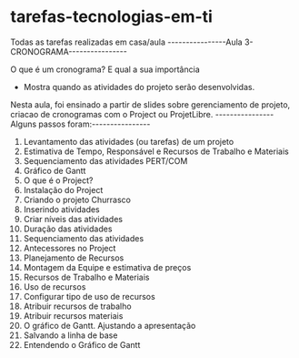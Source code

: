 # tarefas-tecnologias-em-ti
Todas as tarefas realizadas em casa/aula
----------------Aula 3- CRONOGRAMA----------------

O que é um cronograma? E qual a sua importância
   - Mostra quando as atividades do projeto serão desenvolvidas.

Nesta aula, foi ensinado a partir de slides sobre gerenciamento de projeto, criacao de cronogramas com o Project ou ProjetLibre.
----------------Alguns passos foram:----------------
     
1. Levantamento das atividades (ou tarefas) de um projeto
2. Estimativa de Tempo, Responsável e Recursos de
Trabalho e Materiais
3. Sequenciamento das atividades PERT/COM
4. Gráfico de Gantt
5. O que é o Project?
6. Instalação do Project
7. Criando o projeto Churrasco
8. Inserindo atividades
9. Criar níveis das atividades
10. Duração das atividades
11. Sequenciamento das atividades
12. Antecessores no Project
13. Planejamento de Recursos
14. Montagem da Equipe e estimativa de preços
15. Recursos de Trabalho e Materiais
16. Uso de recursos
17. Configurar tipo de uso de recursos
18. Atribuir recursos de trabalho
19. Atribuir recursos materiais
20. O gráfico de Gantt. Ajustando a apresentação
21. Salvando a linha de base
22. Entendendo o Gráfico de Gantt
